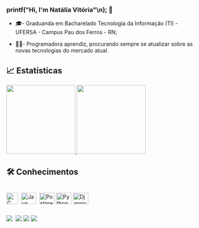 ### printf("Hi, I'm Natália Vitória"\n); 👩

- 🎓- Graduanda em Bacharelado Tecnologia da Informação (TI) - UFERSA - Campus Pau dos Ferros - RN;
- 👩‍💻- Programadora aprendiz, procurando sempre se atualizar sobre as novas tecnologias do mercado atual.

  ##
## 📈 Estatísticas

<div>
  <a href="https://github.com/natyvit">
    <img height="180em" src="https://github-readme-stats.vercel.app/api?username=natyvit&show_icons=true&theme=jolly&include_all_commits=true&count_private=true"/>
    <img height="180em" src="https://github-readme-stats.vercel.app/api/top-langs/?username=natyvit&layout=compact&langs_count=7&theme=jolly"/>
  </a>
</div>

## 🛠 Conhecimentos

<div style="display: inline_block"><br>
  <img align="center" alt="C" height="30" width="30" src="https://img.icons8.com/color/452/c-programming.png">
  <img align="center" alt="Java" height="30" width="40" src="https://icongr.am/devicon/java-original-wordmark.svg">
  <img align="center" alt="Postgree" height="30" width="40" src="https://icongr.am/devicon/postgresql-original-wordmark.svg">
  <img align="center" alt="Python" height="30" width="40" src="https://icongr.am/devicon/python-original.svg">
  <img align="center" alt="Django" height="30" width="40" src="https://icongr.am/devicon/django-original.svg">
</div>

  ##

<div>
   <a href="https://mail.google.com/mail/u/1/#inbox"><img src="https://img.shields.io/badge/Gmail-D14836?style=for-the-badge&logo=gmail&logoColor=white" target="_blank"></a>
  <!--
  <a href="https://www.linkedin.com/in/felipe-gabriel-9bbab796/" target="_blank"><img src="https://img.shields.io/badge/-LinkedIn-%230077B5?style=for-the-badge&logo=linkedin&logoColor=white" target="_blank"></a>
         -->
  <a href="https://instagram.com/nattaliavitoria" target="_blank"><img src="https://img.shields.io/badge/-Instagram-%23E4405F?style=for-the-badge&logo=instagram&logoColor=white" target="_blank"></a>
  <a href="https://twitter.com/natyvitt" target="_blank"><img src="https://img.shields.io/badge/Twitter-1DA1F2?style=for-the-badge&logo=twitter&logoColor=white" target="_blank"></a>
 <a href="https://discord.com/channels/327861810768117763/799718637728170004" target="_blank"><img src="https://img.shields.io/badge/Discord-7289DA?style=for-the-badge&logo=discord&logoColor=white" target="_blank"></a>
</div>
